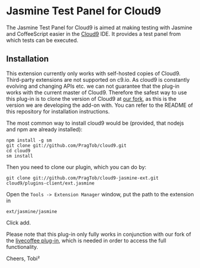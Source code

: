 Jasmine Test Panel for Cloud9
==================

The Jasmine Test Panel for Cloud9 is aimed at making testing with Jasmine and CoffeeScript easier in the [Cloud9](c9.io) IDE. It provides a test panel from which tests can be executed.

Installation
------------
This extension currently only works with self-hosted copies of Cloud9. Third-party extensions are not supported on c9.io. As cloud9 is constantly evolving and changing APIs etc. we can not guarantee that the plug-in works with the current master of Cloud9. Therefore the safest way to use this plug-in is to clone the version of Cloud9 at [our fork](https://github.com/PragTob/cloud9), as this is the version we are developing the add-on with. You can refer to the README of this repository for installation instructions.

The most common way to install cloud9 would be (provided, that nodejs and npm are already installed):

    npm install -g sm
    git clone git://github.com/PragTob/cloud9.git
    cd cloud9
    sm install
    
Then you need to clone our plugin, which you can do by:

    git clone git://github.com/PragTob/cloud9-jasmine-ext.git cloud9/plugins-client/ext.jasmine

Open the `Tools -> Extension Manager` window, put the path to the extension in

    ext/jasmine/jasmine

Click add.

Please note that this plug-in only fully works in conjunction with our fork of the [livecoffee plug-in](https://github.com/PragTob/cloud9-livecoffee-ext), which is needed in order to access the full functionality.

Cheers,
Tobi²
